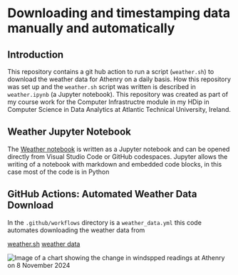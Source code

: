 # Downloading and timestamping data manually and automatically


## Introduction
This repository contains a git hub action to run a script (`weather.sh`) to download the weather data for Athenry on a daily basis. How this repository was set up and the `weather.sh` script was written is described in `weather.ipynb` (a Jupyter notebook). This repository was created as part of my course work for the Computer Infrastructre module in my HDip in Computer Science in Data Analytics at Atlantic Technical University, Ireland.

## Weather Jupyter Notebook 
The [Weather notebook](https://github.com/kknb1982/computer_infrastructure/blob/main/weather.ipynb) is written as a Jupyter notebook and can be opened directly from Visual Studio Code or GitHub codespaces. Jupyter allows the writing of a notebook with markdown and embedded code blocks, in this case most of the code is in Python

## GitHub Actions: Automated Weather Data Download
In the `.github/workflows` directory is a `weather_data.yml` this code automates downloading the weather data from 


[weather.sh](https://github.com/kknb1982/computer_infrastructure/blob/main/weather.sh) 
[weather data](https://github.com/kknb1982/computer_infrastructure/tree/main/data/weather)

![Image of a chart showing the change in windspped readings at Athenry on 8 November 2024](https://atlantictu-my.sharepoint.com/:i:/r/personal/g00425638_atu_ie/Documents/Computer_infrastructure/chart%20image.png?csf=1&web=1&e=R2wnKW)
